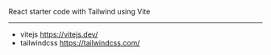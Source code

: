 React starter code with Tailwind using Vite

---

- vitejs https://vitejs.dev/
- tailwindcss https://tailwindcss.com/
